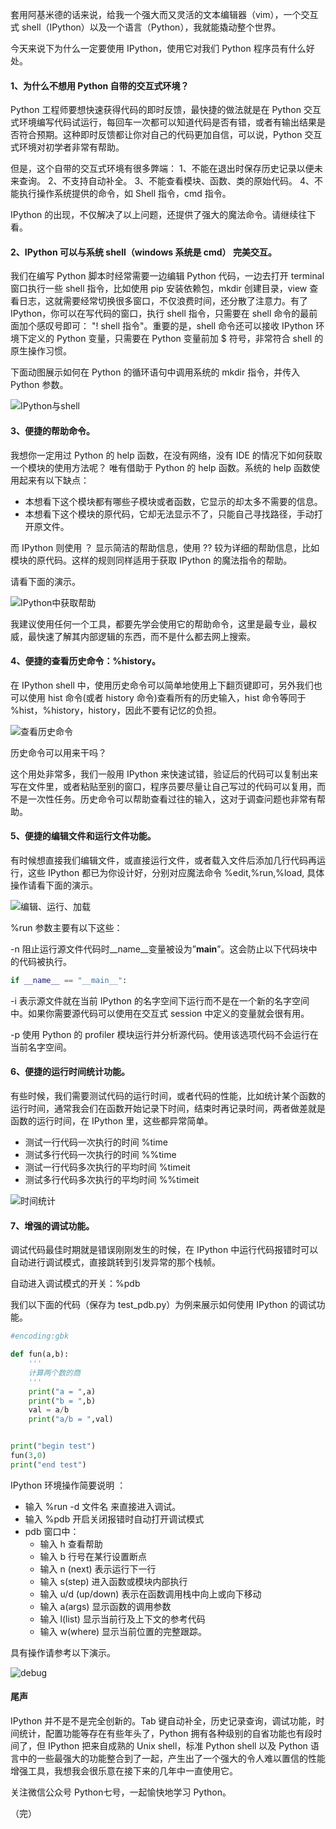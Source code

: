 套用阿基米德的话来说，给我一个强大而又灵活的文本编辑器（vim），一个交互式 shell（IPython）以及一个语言（Python），我就能撬动整个世界。

今天来说下为什么一定要使用 IPython，使用它对我们 Python 程序员有什么好处。

#### 1、为什么不想用 Python 自带的交互式环境？

Python 工程师要想快速获得代码的即时反馈，最快捷的做法就是在 Python 交互式环境编写代码试运行，每回车一次都可以知道代码是否有错，或者有输出结果是否符合预期。这种即时反馈都让你对自己的代码更加自信，可以说，Python 交互式环境对初学者非常有帮助。

但是，这个自带的交互式环境有很多弊端：
1、不能在退出时保存历史记录以便未来查询。
2、不支持自动补全。
3、不能查看模块、函数、类的原始代码。
4、不能执行操作系统提供的命令，如 Shell 指令，cmd 指令。

IPython 的出现，不仅解决了以上问题，还提供了强大的魔法命令。请继续往下看。

#### 2、IPython 可以与系统 shell（windows 系统是 cmd） 完美交互。

我们在编写 Python 脚本时经常需要一边编辑 Python 代码，一边去打开 terminal 窗口执行一些 shell 指令，比如使用 pip 安装依赖包，mkdir 创建目录，view 查看日志，这就需要经常切换很多窗口，不仅浪费时间，还分散了注意力。有了 IPython，你可以在写代码的窗口，执行 shell 指令，只需要在 shell 命令的最前面加个感叹号即可： "! shell 指令"。重要的是，shell 命令还可以接收 IPython 环境下定义的 Python 变量，只需要在 Python  变量前加 $ 符号，非常符合 shell 的原生操作习惯。

下面动图展示如何在 Python 的循环语句中调用系统的 mkdir 指令，并传入  Python 参数。

![IPython与shell](ipython2shell.gif)


#### 3、便捷的帮助命令。

我想你一定用过 Python 的 help 函数，在没有网络，没有 IDE 的情况下如何获取一个模块的使用方法呢？ 唯有借助于 Python 的 help 函数。系统的 help 函数使用起来有以下缺点：

- 本想看下这个模块都有哪些子模块或者函数，它显示的却太多不需要的信息。
- 本想看下这个模块的原代码，它却无法显示不了，只能自己寻找路径，手动打开原文件。

而 IPython 则使用 ？ 显示简洁的帮助信息，使用 ?? 较为详细的帮助信息，比如模块的原代码。这样的规则同样适用于获取 IPython 的魔法指令的帮助。

请看下面的演示。

![IPython中获取帮助](ipythonhelp2.gif)

我建议使用任何一个工具，都要先学会使用它的帮助命令，这里是最专业，最权威，最快速了解其内部逻辑的东西，而不是什么都去网上搜索。


#### 4、便捷的查看历史命令：%history。

在 IPython shell 中，使用历史命令可以简单地使用上下翻页键即可，另外我们也可以使用 hist 命令(或者 history 命令)查看所有的历史输入，hist 命令等同于 %hist，%history，history，因此不要有记忆的负担。

![查看历史命令](ipythonhist.gif)


历史命令可以用来干吗？ 

这个用处非常多，我们一般用 IPython 来快速试错，验证后的代码可以复制出来写在文件里，或者粘贴至别的窗口，程序员要尽量让自己写过的代码可以复用，而不是一次性任务。历史命令可以帮助查看过往的输入，这对于调查问题也非常有帮助。


#### 5、便捷的编辑文件和运行文件功能。

有时候想直接我们编辑文件，或直接运行文件，或者载入文件后添加几行代码再运行，这些 IPython 都已为你设计好，分别对应魔法命令 %edit,%run,%load, 具体操作请看下面的演示。

![编辑、运行、加载](ipythonedit_run_load.gif)

%run 参数主要有以下这些：

-n 阻止运行源文件代码时__name__变量被设为”__main__”。这会防止以下代码块中的代码被执行。
```python
if __name__ == "__main__":
```

-i 表示源文件就在当前 IPython 的名字空间下运行而不是在一个新的名字空间中。如果你需要源代码可以使用在交互式 session 中定义的变量就会很有用。

-p 使用 Python 的 profiler 模块运行并分析源代码。使用该选项代码不会运行在当前名字空间。


#### 6、便捷的运行时间统计功能。

有些时候，我们需要测试代码的运行时间，或者代码的性能，比如统计某个函数的运行时间，通常我会们在函数开始记录下时间，结束时再记录时间，两者做差就是函数的运行时间，在 IPython 里，这些都异常简单。

- 测试一行代码一次执行的时间 %time
- 测试多行代码一次执行的时间 %%time
- 测试一行代码多次执行的平均时间 %timeit
- 测试多行代码多次执行的平均时间 %%timeit

![时间统计](ipython_time.gif)


#### 7、增强的调试功能。

调试代码最佳时期就是错误刚刚发生的时候，在 IPython 中运行代码报错时可以自动进行调试模式，直接跳转到引发异常的那个栈帧。

自动进入调试模式的开关：%pdb

我们以下面的代码（保存为 test_pdb.py）为例来展示如何使用 IPython 的调试功能。

```python
#encoding:gbk

def fun(a,b):
    '''
    计算两个数的商
    '''
    print("a = ",a)
    print("b = ",b)
    val = a/b
    print("a/b = ",val)


print("begin test")
fun(3,0)
print("end test")
```

 IPython 环境操作简要说明 ：
- 输入 %run -d 文件名 来直接进入调试。
- 输入 %pdb 开启关闭报错时自动打开调试模式
- pdb 窗口中：
    - 输入 h 查看帮助
    - 输入 b 行号在某行设置断点
    - 输入 n (next) 表示运行下一行
    - 输入 s(step) 进入函数或模块内部执行
    - 输入 u/d (up/down) 表示在函数调用栈中向上或向下移动
    - 输入 a(args) 显示函数的调用参数
    - 输入 l(list) 显示当前行及上下文的参考代码
    - 输入 w(where) 显示当前位置的完整跟踪。

具有操作请参考以下演示。

![debug](ipythonpdb.gif)
 

#### 尾声

IPython 并不是不是完全创新的。Tab 键自动补全，历史记录查询，调试功能，时间统计，配置功能等存在有些年头了，Python 拥有各种级别的自省功能也有段时间了，但 IPython 把来自成熟的 Unix shell，标准 Python shell 以及 Python 语言中的一些最强大的功能整合到了一起，产生出了一个强大的令人难以置信的性能增强工具，我想我会很乐意在接下来的几年中一直使用它。

关注微信公众号 Python七号，一起愉快地学习 Python。

（完）

